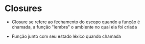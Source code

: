 # Closures

- Closure se refere ao fechamento do escopo quando a função é chamada, a função "lembra" o ambiente no qual ela foi criada

- Função junto com seu estado léxico quando chamada
